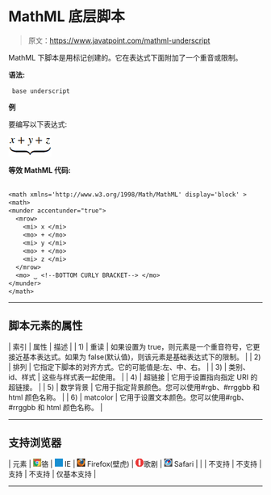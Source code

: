 # MathML 底层脚本

> 原文：<https://www.javatpoint.com/mathml-underscript>

MathML 下脚本是用<munder>标记创建的。它在表达式下面附加了一个重音或限制。</munder>

**语法:**

```
 base underscript 

```

**例**

要编写以下表达式:

![Mathml Underscript 1](img/e3ccc21cb0b6c9551230fc056c5f768f.png)

**等效 MathML 代码:**

```

<math xmlns='http://www.w3.org/1998/Math/MathML' display='block' >
<math>
<munder accentunder="true">
  <mrow>
    <mi> x </mi>
    <mo> + </mo>
    <mi> y </mi>
    <mo> + </mo>
    <mi> z </mi>
  </mrow>
  <mo> ⏟ <!--BOTTOM CURLY BRACKET--> </mo>
</munder> 
</math>

```

* * *

## 脚本元素的属性

| 索引 | 属性 | 描述 |
| 1) | 重读 | 如果设置为 true，则元素是一个重音符号，它更接近基本表达式。如果为 false(默认值)，则该元素是基础表达式下的限制。 |
| 2) | 排列 | 它指定下脚本的对齐方式。它的可能值是:左、中、右。 |
| 3) | 类别、id、样式 | 这些与样式表一起使用。 |
| 4) | 超链接 | 它用于设置指向指定 URI 的超链接。 |
| 5) | 数学背景 | 它用于指定背景颜色。您可以使用#rgb、#rrggbb 和 html 颜色名称。 |
| 6) | matcolor | 它用于设置文本颜色。您可以使用#rgb、#rrggbb 和 html 颜色名称。 |

* * *

## 支持浏览器

| 元素 | ![chrome browser](img/4fbdc93dc2016c5049ed108e7318df19.png)铬 | ![ie browser](img/83dd23df1fe8373fd5bf054b2c1dd88b.png) IE | ![firefox browser](img/4f001fff393888a8a807ed29b28145d1.png) Firefox(壁虎) | ![opera browser](img/6cad4a592cc69a052056a0577b4aac65.png)歌剧 | ![safari browser](img/a0f6a9711a92203c5dc5c127fe9c9fca.png) Safari |
|  | 不支持 | 不支持 | 支持 | 不支持 | 仅基本支持 |

* * *
